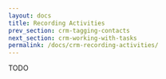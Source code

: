 ```yaml
---
layout: docs
title: Recording Activities
prev_section: crm-tagging-contacts
next_section: crm-working-with-tasks
permalink: /docs/crm-recording-activities/
---
```


TODO